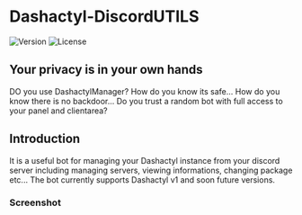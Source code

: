 # Dashactyl-DiscordUTILS

![Version](https://img.shields.io/github/package-json/v/acktarcodes/Dashactyl-DiscordUTILS?style=flat-square)
![License](https://img.shields.io/github/license/acktarcodes/Dashactyl-DiscordUTIL?style=flat-square)

## Your privacy is in your own hands

DO you use DashactylManager? How do you know its safe... How do you know there is no backdoor... Do you trust a random bot with full access to your panel and clientarea?

## Introduction

 It is a useful bot for managing your Dashactyl instance from your discord server including managing servers, viewing informations, changing package etc... The bot currently supports Dashactyl v1 and soon future versions.

### Screenshot
